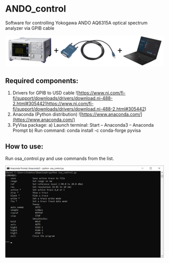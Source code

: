 # ANDO_control
Software for controlling Yokogawa ANDO AQ6315A optical spectrum analyzer via GPIB cable

![UI demonstration](https://github.com/andrei-fedotov/ANDO_control/blob/main/equipment.png)

## Required components:
1. Drivers for GPIB to USD cable ![https://www.ni.com/fi-fi/support/downloads/drivers/download.ni-488-2.html#305442]https://www.ni.com/fi-fi/support/downloads/drivers/download.ni-488-2.html#305442)
2. Anaconda (Python distribution) ![https://www.anaconda.com/](https://www.anaconda.com/)
3. PyVisa package:
    a) Launch terminal: Start – Anaconda3 – Anaconda Prompt
    b) Run command: conda install -c conda-forge pyvisa

## How to use:
Run osa_control.py and use commands from the list.

![UI demonstration](https://github.com/andrei-fedotov/ANDO_control/blob/main/ui.png)

